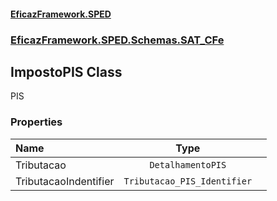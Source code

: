 #### [EficazFramework.SPED](EficazFrameworkSPED.md 'EficazFramework SPED')
### [EficazFramework.SPED.Schemas.SAT_CFe](EficazFramework.SPED.Schemas.SAT_CFe.md 'EficazFramework.SPED.Schemas.SAT_CFe')

## ImpostoPIS Class

PIS
### Properties

| Name | Type | |
| :--- | :---: | :--- |
| Tributacao | `DetalhamentoPIS` |  |
| TributacaoIndentifier | `Tributacao_PIS_Identifier` |  |
